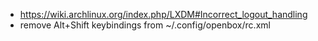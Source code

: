 - https://wiki.archlinux.org/index.php/LXDM#Incorrect_logout_handling
- remove Alt+Shift keybindings from ~/.config/openbox/rc.xml
